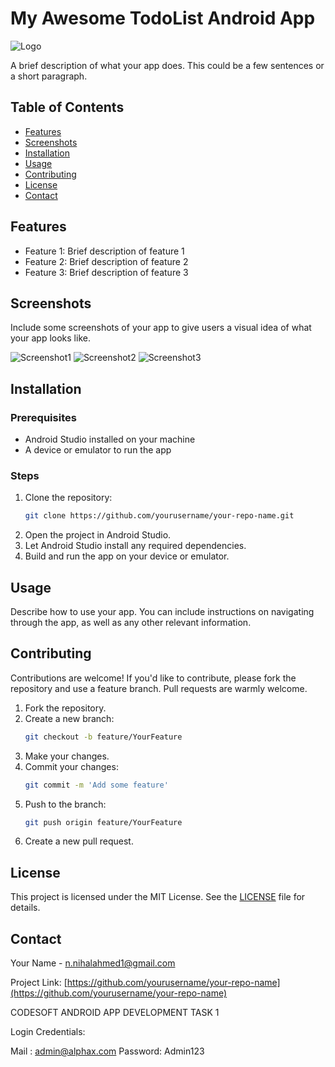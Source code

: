 # My Awesome TodoList Android App

![Logo](link_to_logo_image)

A brief description of what your app does. This could be a few sentences or a short paragraph.

## Table of Contents

- [Features](#features)
- [Screenshots](#screenshots)
- [Installation](#installation)
- [Usage](#usage)
- [Contributing](#contributing)
- [License](#license)
- [Contact](#contact)

## Features

- Feature 1: Brief description of feature 1
- Feature 2: Brief description of feature 2
- Feature 3: Brief description of feature 3

## Screenshots

Include some screenshots of your app to give users a visual idea of what your app looks like.

![Screenshot1](link_to_screenshot1)
![Screenshot2](link_to_screenshot2)
![Screenshot3](link_to_screenshot3)

## Installation

### Prerequisites

- Android Studio installed on your machine
- A device or emulator to run the app

### Steps

1. Clone the repository:
    ```bash
    git clone https://github.com/yourusername/your-repo-name.git
    ```
2. Open the project in Android Studio.
3. Let Android Studio install any required dependencies.
4. Build and run the app on your device or emulator.

## Usage

Describe how to use your app. You can include instructions on navigating through the app, as well as any other relevant information.

## Contributing

Contributions are welcome! If you'd like to contribute, please fork the repository and use a feature branch. Pull requests are warmly welcome.

1. Fork the repository.
2. Create a new branch:
    ```bash
    git checkout -b feature/YourFeature
    ```
3. Make your changes.
4. Commit your changes:
    ```bash
    git commit -m 'Add some feature'
    ```
5. Push to the branch:
    ```bash
    git push origin feature/YourFeature
    ```
6. Create a new pull request.

## License

This project is licensed under the MIT License. See the [LICENSE](LICENSE) file for details.

## Contact

Your Name - [n.nihalahmed1@gmail.com](mailto:n.nihalahmed1@gmail.com)

Project Link: [https://github.com/yourusername/your-repo-name](https://github.com/yourusername/your-repo-name)


CODESOFT ANDROID APP DEVELOPMENT TASK 1

Login Credentials:

Mail : admin@alphax.com
Password: Admin123
